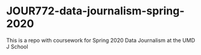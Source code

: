 # JOUR772-data-journalism-spring-2020
This is a repo with coursework for Spring 2020 Data Journalism at the UMD J School

